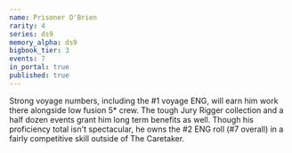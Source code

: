```yaml
---
name: Prisoner O'Brien
rarity: 4
series: ds9
memory_alpha: ds9
bigbook_tier: 3
events: 7
in_portal: true
published: true
---
```


Strong voyage numbers, including the #1 voyage ENG, will earn him work there alongside low fusion 5* crew. The tough Jury Rigger collection and a half dozen events grant him long term benefits as well. Though his proficiency total isn't spectacular, he owns the #2 ENG roll (#7 overall) in a fairly competitive skill outside of The Caretaker.
